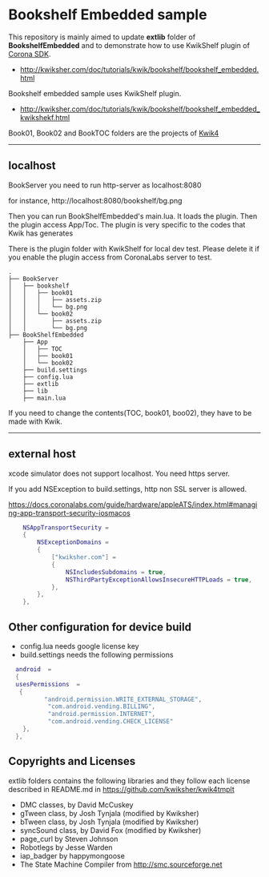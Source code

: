 # Bookshelf Embedded sample 

This repository is mainly aimed to update **extlib** folder of **BookshelfEmbedded** and to demonstrate how to use KwikShelf plugin of [Corona SDK](https://coronalabs.com).

* http://kwiksher.com/doc/tutorials/kwik/bookshelf/bookshelf_embedded.html

Bookshelf embedded sample uses KwikShelf plugin.

* http://kwiksher.com/doc/tutorials/kwik/bookshelf/bookshelf_embedded_kwikshekf.html

Book01, Book02 and BookTOC folders are the projects of [Kwik4](https://kwiksher.com)

---
## localhost
BookServer you need to run http-server as localhost:8080

for instance, http://localhost:8080/bookshelf/bg.png


Then you can run BookShelfEmbedded's main.lua. It loads the plugin. Then the plugin access App/Toc. The plugin is very specific to the codes that Kwik has generates

There is the plugin folder with KwikShelf for local dev test. Please delete it if you enable the plugin access from CoronaLabs server to test.

```
.
├── BookServer
│   ├── bookshelf
│   │   ├── book01
│   │   │   ├── assets.zip
│   │   │   └── bg.png
│   │   └── book02
│   │       ├── assets.zip
│   │       └── bg.png
├── BookShelfEmbedded
    ├── App
    │   ├── TOC
    │   ├── book01
    │   └── book02
    ├── build.settings
    ├── config.lua
    ├── extlib
    ├── lib
    ├── main.lua
```

If you need to change the contents(TOC, book01, boo02), they have to be made with Kwik.

---
## external host

xcode simulator does not support localhost. You need https server.

If you add NSException to build.settings, http non SSL server is allowed.

https://docs.coronalabs.com/guide/hardware/appleATS/index.html#managing-app-transport-security-iosmacos

```lua
    NSAppTransportSecurity =
    {
        NSExceptionDomains =
        {
            ["kwiksher.com"] =
            {
                NSIncludesSubdomains = true,
                NSThirdPartyExceptionAllowsInsecureHTTPLoads = true,
            },
        },
    },
```

## Other configuration for device build

  - config.lua needs google license key
  - build.settings needs the following permissions

```lua
  android  =
  {
  usesPermissions  =
   {
          "android.permission.WRITE_EXTERNAL_STORAGE",
           "com.android.vending.BILLING",
           "android.permission.INTERNET",
           "com.android.vending.CHECK_LICENSE"
    },
  },
  ```


## Copyrights and Licenses


extlib folders contains the following libraries and they follow each license described in README.md in https://github.com/kwiksher/kwik4tmplt

* DMC classes, by David McCuskey
* gTween class, by Josh Tynjala (modified by Kwiksher)
* bTween class, by Josh Tynjala (modified by Kwiksher)
* syncSound class, by David Fox (modified by Kwiksher)
* page_curl by Steven Johnson
* Robotlegs by Jesse Warden
* iap_badger by happymongoose
* The State Machine Compiler from http://smc.sourceforge.net
